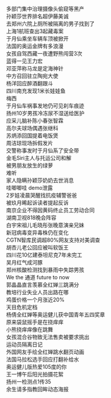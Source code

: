 多部门集中治理摄像头偷窥等黑产  
孙颖莎世界排名超伊藤美诚  
去郑州六院上厕所被隔离的男子找到了  
上海1航班查出3起藏毒案  
于月仙乘坐车辆车顶被掀开  
法国的奥运金牌有多浪漫  
女孩自驾西藏一夜遭野熊闯营3次  
蓝得一见王力宏  
邓亚萍称马龙是定海神针  
中方召回驻立陶宛大使  
杨洋回应醉酒翻跟斗  
四川南充发现1米长娃娃鱼  
梅西  
于月仙车祸事发地仍可见刹车痕迹  
扬州10岁男孩冷冻尿不湿送给医护  
应采儿脑补陈小春张智霖  
高尔夫球场偶遇张继科  
苏炳添回国提着电饭煲  
周洁琼现场拆假发片  
交警称事发时于月仙系了安全带  
金毛Siri主人与托运公司和解  
被男朋友放生的绿萝  
难听  
家人隐瞒孙颖莎奶奶去世消息  
哇唧唧哇 demo泄露  
2岁娃凌晨哭醒找抗疫辅警爸爸  
被玖月晞起诉读者提起反诉  
南京企业不得因黄码终止员工劳动合同  
湖南卫视818晚会阵容  
白宇宋祖儿毛晓彤张晚意演亲兄妹  
新冠病毒变异毒株仍在变化  
CGTN智库民调超80%网友支持对美调查  
胡杏儿老公回应被叫软饭王  
四川花10亿建泰坦尼克7年未完工  
吴月红气成河豚  
郑州核酸检测找到暴雨中失踪男孩  
We the 通道 future to now  
郭晶晶直言羡慕全红婵三跳满分  
教培行业失业人员出路在哪  
鸡蛋价格一个月涨近20%  
天目危机定档  
杨倩全红婵等奥运健儿获中国青年五四奖章  
原来袋鼠摇手是在挠痒痒  
小熊挠痒痒像在跳舞  
女孩混合谷物致无法售卖被要求挑出  
运动员隔离日记  
外国网友手绘全红婵跳水翻页动画  
法国马拉松选手回应打翻补给水  
奥运健儿版热爱105度的你  
王一博午后阳光拍摄花絮  
扬州一检测点1传35  
余生请多指教回眸动态海报  
